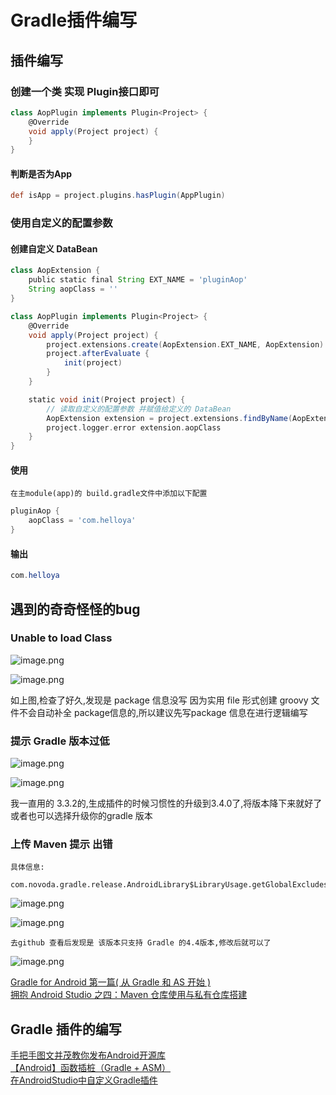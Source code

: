 # Gradle插件编写

## 插件编写

### 创建一个类 实现  Plugin接口即可

``` groovy
class AopPlugin implements Plugin<Project> {
    @Override
    void apply(Project project) {
    }
}    
```

#### 判断是否为App

``` groovy
def isApp = project.plugins.hasPlugin(AppPlugin)
```

### 使用自定义的配置参数

#### 创建自定义 DataBean

``` groovy
class AopExtension {
    public static final String EXT_NAME = 'pluginAop'
    String aopClass = ''
}

class AopPlugin implements Plugin<Project> {
    @Override
    void apply(Project project) {
        project.extensions.create(AopExtension.EXT_NAME, AopExtension)
        project.afterEvaluate {
            init(project) 
        }
    }

    static void init(Project project) {
        // 读取自定义的配置参数 并赋值给定义的 DataBean
        AopExtension extension = project.extensions.findByName(AopExtension.EXT_NAME) as AopExtension
        project.logger.error extension.aopClass
    }
}
```

#### 使用

    在主module(app)的 build.gradle文件中添加以下配置
``` groovy 
pluginAop {
    aopClass = 'com.helloya'
}
```

#### 输出
``` java
com.helloya
```

## 遇到的奇奇怪怪的bug

### Unable to load Class

![image.png](https://upload-images.jianshu.io/upload_images/61189-6c18826b13b11a65.png)

![image.png](https://upload-images.jianshu.io/upload_images/61189-a6989c320df04b94.png)

如上图,检查了好久,发现是 package 信息没写
因为实用 file 形式创建 groovy 文件不会自动补全 package信息的,所以建议先写package 信息在进行逻辑编写

### 提示 Gradle 版本过低

![image.png](https://upload-images.jianshu.io/upload_images/61189-72f021adafbc2f2b.png)

![image.png](https://upload-images.jianshu.io/upload_images/61189-cf053f622899d3a6.png)

我一直用的 3.3.2的,生成插件的时候习惯性的升级到3.4.0了,将版本降下来就好了 
或者也可以选择升级你的gradle 版本

### 上传 Maven 提示 出错
    
    具体信息:
        com.novoda.gradle.release.AndroidLibrary$LibraryUsage.getGlobalExcludes()Ljava/util/Set

![image.png](https://upload-images.jianshu.io/upload_images/61189-dfe0cd2221f5fd94.png)

![image.png](https://upload-images.jianshu.io/upload_images/61189-4e899ec4553ac41a.png)

    去github 查看后发现是 该版本只支持 Gradle 的4.4版本,修改后就可以了

![image.png](https://upload-images.jianshu.io/upload_images/61189-f46267d91f8c6e67.png)

[Gradle for Android 第一篇( 从 Gradle 和 AS 开始 )](https://segmentfault.com/a/1190000004229002)</br>
[拥抱 Android Studio 之四：Maven 仓库使用与私有仓库搭建](http://kvh.io/cn/embrace-android-studio-maven-deploy.html)</br>
## Gradle 插件的编写
[手把手图文并茂教你发布Android开源库](https://blog.csdn.net/hejjunlin/article/details/52452220)</br>
[【Android】函数插桩（Gradle + ASM）](https://www.jianshu.com/p/16ed4d233fd1)</br>
[在AndroidStudio中自定义Gradle插件](https://blog.csdn.net/huachao1001/article/details/51810328)</br>